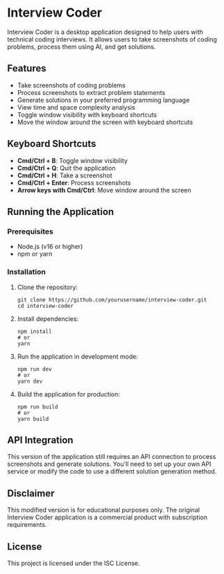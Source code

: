 # Interview Coder

Interview Coder is a desktop application designed to help users with technical coding interviews. It allows users to take screenshots of coding problems, process them using AI, and get solutions.


## Features

- Take screenshots of coding problems
- Process screenshots to extract problem statements
- Generate solutions in your preferred programming language
- View time and space complexity analysis
- Toggle window visibility with keyboard shortcuts
- Move the window around the screen with keyboard shortcuts

## Keyboard Shortcuts

- **Cmd/Ctrl + B**: Toggle window visibility
- **Cmd/Ctrl + Q**: Quit the application
- **Cmd/Ctrl + H**: Take a screenshot
- **Cmd/Ctrl + Enter**: Process screenshots
- **Arrow keys with Cmd/Ctrl**: Move window around the screen

## Running the Application

### Prerequisites

- Node.js (v16 or higher)
- npm or yarn

### Installation

1. Clone the repository:
   ```
   git clone https://github.com/yourusername/interview-coder.git
   cd interview-coder
   ```

2. Install dependencies:
   ```
   npm install
   # or
   yarn
   ```

3. Run the application in development mode:
   ```
   npm run dev
   # or
   yarn dev
   ```

4. Build the application for production:
   ```
   npm run build
   # or
   yarn build
   ```

## API Integration

This version of the application still requires an API connection to process screenshots and generate solutions. You'll need to set up your own API service or modify the code to use a different solution generation method.

## Disclaimer

This modified version is for educational purposes only. The original Interview Coder application is a commercial product with subscription requirements.

## License

This project is licensed under the ISC License.
